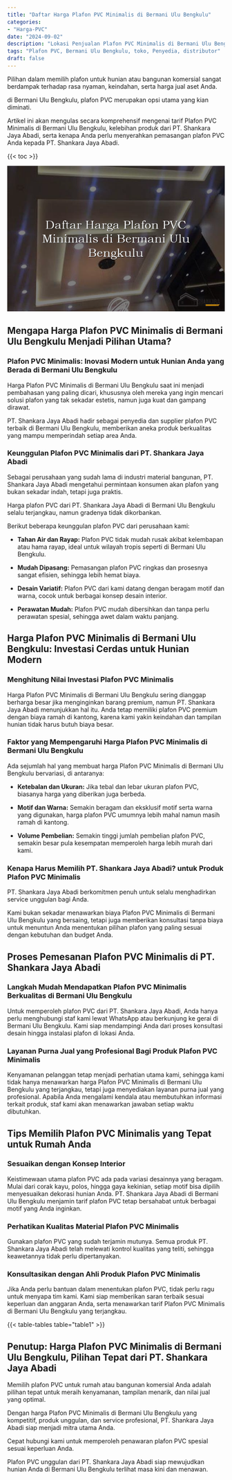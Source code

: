 ```yaml
---
title: "Daftar Harga Plafon PVC Minimalis di Bermani Ulu Bengkulu"
categories: 
- "Harga-PVC"
date: "2024-09-02"
description: "Lokasi Penjualan Plafon PVC Minimalis di Bermani Ulu Bengkulu bagi hunian, kantor, dan ritel. Produk berkualitas, pilihan motif, warna menarik, beserta servis instalasi oleh teknisi ahli serta garansi resmi!|Layanan penyediaan Plafon PVC Minimalis di Bermani Ulu Bengkulu bagi kebutuhan hunian, perkantoran, atau ritel, beserta produk unggulan dan instalasi oleh teknisi profesional dan kepastian resmi.|Pilihan Plafon PVC Minimalis di Bermani Ulu Bengkulu yang terpercaya bagi tempat tinggal, office, serta ritel, bersama material terbaik dan pemasangan ditangani oleh tenaga ahli berpengalaman serta jaminan resmi.|Penyediaan Plafon PVC Minimalis di Bermani Ulu Bengkulu bagi rumah, kantor, serta toko, dengan material berkualitas dan pemasangan ditangani oleh tenaga ahli profesional, dilengkapi beserta kepastian resmi.}"
tags: "Plafon PVC, Bermani Ulu Bengkulu, toko, Penyedia, distributor"
draft: false
---
```


Pilihan dalam memilih plafon untuk hunian atau bangunan komersial sangat berdampak terhadap rasa nyaman, keindahan, serta harga jual aset Anda.

di Bermani Ulu Bengkulu, plafon PVC merupakan opsi utama yang kian diminati.

Artikel ini akan mengulas secara komprehensif mengenai tarif Plafon PVC Minimalis di Bermani Ulu Bengkulu, kelebihan produk dari PT. Shankara Jaya Abadi, serta kenapa Anda perlu menyerahkan pemasangan plafon PVC Anda kepada PT. Shankara Jaya Abadi.

{{< toc >}}

![Daftar Harga Plafon PVC Minimalis di Bermani Ulu Bengkulu](/images/Harga-PVC/Daftar-Harga-Plafon-PVC-Minimalis-di-Bermani-Ulu-Bengkulu.png)


## Mengapa Harga Plafon PVC Minimalis di Bermani Ulu Bengkulu Menjadi Pilihan Utama?

### Plafon PVC Minimalis: Inovasi Modern untuk Hunian Anda yang Berada di Bermani Ulu Bengkulu

Harga Plafon PVC Minimalis di Bermani Ulu Bengkulu saat ini menjadi pembahasan yang paling dicari, khususnya oleh mereka yang ingin mencari solusi plafon yang tak sekadar estetis, namun juga kuat dan gampang dirawat.

PT. Shankara Jaya Abadi hadir sebagai penyedia dan supplier plafon PVC terbaik di Bermani Ulu Bengkulu, memberikan aneka produk berkualitas yang mampu memperindah setiap area Anda.

### Keunggulan Plafon PVC Minimalis dari PT. Shankara Jaya Abadi

Sebagai perusahaan yang sudah lama di industri material bangunan, PT. Shankara Jaya Abadi mengetahui permintaan konsumen akan plafon yang bukan sekadar indah, tetapi juga praktis.

Harga plafon PVC dari PT. Shankara Jaya Abadi di Bermani Ulu Bengkulu selalu terjangkau, namun gradenya tidak dikorbankan.

Berikut beberapa keunggulan plafon PVC dari perusahaan kami:

- **Tahan Air dan Rayap:** Plafon PVC tidak mudah rusak akibat kelembapan atau hama rayap, ideal untuk wilayah tropis seperti di Bermani Ulu Bengkulu.

- **Mudah Dipasang:** Pemasangan plafon PVC ringkas dan prosesnya sangat efisien, sehingga lebih hemat biaya.

- **Desain Variatif:** Plafon PVC dari kami datang dengan beragam motif dan warna, cocok untuk berbagai konsep desain interior.

- **Perawatan Mudah:** Plafon PVC mudah dibersihkan dan tanpa perlu perawatan spesial, sehingga awet dalam waktu panjang.

## Harga Plafon PVC Minimalis di Bermani Ulu Bengkulu: Investasi Cerdas untuk Hunian Modern

### Menghitung Nilai Investasi Plafon PVC Minimalis

Harga Plafon PVC Minimalis di Bermani Ulu Bengkulu sering dianggap berharga besar jika menginginkan barang premium, namun PT. Shankara Jaya Abadi menunjukkan hal itu. Anda tetap memiliki plafon PVC premium dengan biaya ramah di kantong, karena kami yakin keindahan dan tampilan hunian tidak harus butuh biaya besar.

### Faktor yang Mempengaruhi Harga Plafon PVC Minimalis di Bermani Ulu Bengkulu

Ada sejumlah hal yang membuat harga Plafon PVC Minimalis di Bermani Ulu Bengkulu bervariasi, di antaranya:

- **Ketebalan dan Ukuran:** Jika tebal dan lebar ukuran plafon PVC, biasanya harga yang diberikan juga berbeda.

- **Motif dan Warna:** Semakin beragam dan eksklusif motif serta warna yang digunakan, harga plafon PVC umumnya lebih mahal namun masih ramah di kantong.

- **Volume Pembelian:** Semakin tinggi jumlah pembelian plafon PVC, semakin besar pula kesempatan memperoleh harga lebih murah dari kami.

### Kenapa Harus Memilih PT. Shankara Jaya Abadi? untuk Produk Plafon PVC Minimalis

PT. Shankara Jaya Abadi berkomitmen penuh untuk selalu menghadirkan service unggulan bagi Anda.

Kami bukan sekadar menawarkan biaya Plafon PVC Minimalis di Bermani Ulu Bengkulu yang bersaing, tetapi juga memberikan konsultasi tanpa biaya untuk menuntun Anda menentukan pilihan plafon yang paling sesuai dengan kebutuhan dan budget Anda.

## Proses Pemesanan Plafon PVC Minimalis di PT. Shankara Jaya Abadi

### Langkah Mudah Mendapatkan Plafon PVC Minimalis Berkualitas di Bermani Ulu Bengkulu

Untuk memperoleh plafon PVC dari PT. Shankara Jaya Abadi, Anda hanya perlu menghubungi staf kami lewat WhatsApp atau berkunjung ke gerai di Bermani Ulu Bengkulu. Kami siap mendampingi Anda dari proses konsultasi desain hingga instalasi plafon di lokasi Anda.

### Layanan Purna Jual yang Profesional Bagi Produk Plafon PVC Minimalis

Kenyamanan pelanggan tetap menjadi perhatian utama kami, sehingga kami tidak hanya menawarkan harga Plafon PVC Minimalis di Bermani Ulu Bengkulu yang terjangkau, tetapi juga menyediakan layanan purna jual yang profesional. Apabila Anda mengalami kendala atau membutuhkan informasi terkait produk, staf kami akan menawarkan jawaban setiap waktu dibutuhkan.

## Tips Memilih Plafon PVC Minimalis yang Tepat untuk Rumah Anda

### Sesuaikan dengan Konsep Interior

Keistimewaan utama plafon PVC ada pada variasi desainnya yang beragam. Mulai dari corak kayu, polos, hingga gaya kekinian, setiap motif bisa dipilih menyesuaikan dekorasi hunian Anda. PT. Shankara Jaya Abadi di Bermani Ulu Bengkulu menjamin tarif plafon PVC tetap bersahabat untuk berbagai motif yang Anda inginkan.

### Perhatikan Kualitas Material Plafon PVC Minimalis

Gunakan plafon PVC yang sudah terjamin mutunya. Semua produk PT. Shankara Jaya Abadi telah melewati kontrol kualitas yang teliti, sehingga keawetannya tidak perlu dipertanyakan.

### Konsultasikan dengan Ahli Produk Plafon PVC Minimalis

Jika Anda perlu bantuan dalam menentukan plafon PVC, tidak perlu ragu untuk menyapa tim kami. Kami siap memberikan saran terbaik sesuai keperluan dan anggaran Anda, serta menawarkan tarif Plafon PVC Minimalis di Bermani Ulu Bengkulu yang terjangkau.

{{< table-tables table="table1" >}}

## Penutup: Harga Plafon PVC Minimalis di Bermani Ulu Bengkulu, Pilihan Tepat dari PT. Shankara Jaya Abadi

Memilih plafon PVC untuk rumah atau bangunan komersial Anda adalah pilihan tepat untuk meraih kenyamanan, tampilan menarik, dan nilai jual yang optimal.

Dengan harga Plafon PVC Minimalis di Bermani Ulu Bengkulu yang kompetitif, produk unggulan, dan service profesional, PT. Shankara Jaya Abadi siap menjadi mitra utama Anda.

Cepat hubungi kami untuk memperoleh penawaran plafon PVC spesial sesuai keperluan Anda.

Plafon PVC unggulan dari PT. Shankara Jaya Abadi siap mewujudkan hunian Anda di Bermani Ulu Bengkulu terlihat masa kini dan menawan.